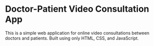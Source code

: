 # Doctor-Patient Video Consultation App

This is a simple web application for online video consultations between doctors and patients. Built using only HTML, CSS, and JavaScript.

